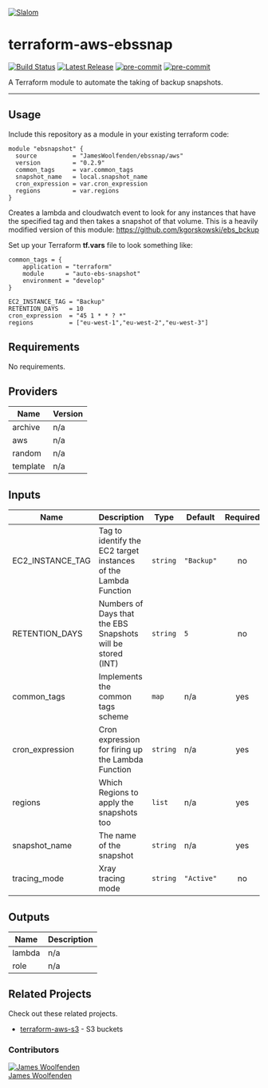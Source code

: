 [![Slalom][logo]](https://slalom.com)

# terraform-aws-ebssnap

[![Build Status](https://github.com/JamesWoolfenden/terraform-aws-ebssnap/workflows/Verify%20and%20Bump/badge.svg?branch=master)](https://github.com/JamesWoolfenden/terraform-aws-ebssnap)
[![Latest Release](https://img.shields.io/github/release/JamesWoolfenden/terraform-aws-ebssnap.svg)](https://github.com/JamesWoolfenden/terraform-aws-ebssnap/releases/latest)
[![pre-commit](https://img.shields.io/badge/pre--commit-enabled-brightgreen?logo=pre-commit&logoColor=white)](https://github.com/pre-commit/pre-commit)
[![pre-commit](https://img.shields.io/badge/checkov-verified-brightgreen)](https://www.checkov.io/)

A Terraform module to automate the taking of backup snapshots.

---

## Usage

Include this repository as a module in your existing terraform code:

```HCL
module "ebsnapshot" {
  source          = "JamesWoolfenden/ebssnap/aws"
  version         = "0.2.9"
  common_tags     = var.common_tags
  snapshot_name   = local.snapshot_name
  cron_expression = var.cron_expression
  regions         = var.regions
}
```

Creates a lambda and cloudwatch event to look for any instances that have the specified tag and then takes a snapshot of that volume.
This is a heavily modified version of this module: <https://github.com/kgorskowski/ebs_bckup>

Set up your Terraform **tf.vars** file to look something like:

``` HCL
common_tags = {
    application = "terraform"
    module      = "auto-ebs-snapshot"
    environment = "develop"
}

EC2_INSTANCE_TAG = "Backup"
RETENTION_DAYS   = 10
cron_expression  = "45 1 * * ? *"
regions          = ["eu-west-1","eu-west-2","eu-west-3"]
```
<!-- BEGINNING OF PRE-COMMIT-TERRAFORM DOCS HOOK -->
## Requirements

No requirements.

## Providers

| Name | Version |
|------|---------|
| archive | n/a |
| aws | n/a |
| random | n/a |
| template | n/a |

## Inputs

| Name | Description | Type | Default | Required |
|------|-------------|------|---------|:--------:|
| EC2\_INSTANCE\_TAG | Tag to identify the EC2 target instances of the Lambda Function | `string` | `"Backup"` | no |
| RETENTION\_DAYS | Numbers of Days that the EBS Snapshots will be stored (INT) | `string` | `5` | no |
| common\_tags | Implements the common tags scheme | `map` | n/a | yes |
| cron\_expression | Cron expression for firing up the Lambda Function | `string` | n/a | yes |
| regions | Which Regions to apply the snapshots too | `list` | n/a | yes |
| snapshot\_name | The name of the snapshot | `string` | n/a | yes |
| tracing\_mode | Xray tracing mode | `string` | `"Active"` | no |

## Outputs

| Name | Description |
|------|-------------|
| lambda | n/a |
| role | n/a |

<!-- END OF PRE-COMMIT-TERRAFORM DOCS HOOK -->

## Related Projects

Check out these related projects.

- [terraform-aws-s3](https://github.com/jameswoolfenden/terraform-aws-s3) - S3 buckets

### Contributors

[![James Woolfenden][jameswoolfenden_avatar]][jameswoolfenden_homepage]<br/>[James Woolfenden][jameswoolfenden_homepage]

[jameswoolfenden_homepage]: https://github.com/jameswoolfenden
[jameswoolfenden_avatar]: https://github.com/jameswoolfenden.png?size=150

[logo]: https://gist.githubusercontent.com/JamesWoolfenden/5c457434351e9fe732ca22b78fdd7d5e/raw/15933294ae2b00f5dba6557d2be88f4b4da21201/slalom-logo.png
[website]: https://slalom.com
[github]: https://github.com/jameswoolfenden
[linkedin]: https://www.linkedin.com/in/jameswoolfenden/
[twitter]: https://twitter.com/JimWoolfenden

[share_twitter]: https://twitter.com/intent/tweet/?text=terraform-aws-ebssnap&url=https://github.com/JamesWoolfenden/terraform-aws-ebssnap
[share_linkedin]: https://www.linkedin.com/shareArticle?mini=true&title=terraform-aws-ebssnap&url=https://github.com/JamesWoolfenden/terraform-aws-ebssnap
[share_reddit]: https://reddit.com/submit/?url=https://github.com/JamesWoolfenden/terraform-aws-ebssnap
[share_facebook]: https://facebook.com/sharer/sharer.php?u=https://github.com/JamesWoolfenden/terraform-aws-ebssnap
[share_email]: mailto:?subject=terraform-aws-ebssnap&body=https://github.com/JamesWoolfenden/terraform-aws-ebssnap
